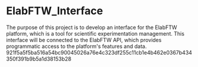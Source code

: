 # ElabFTW_Interface
The purpose of this project is to develop an interface for the ElabFTW platform, which is a tool for scientific experimentation management. This interface will be connected to the ElabFTW API, which provides programmatic access to the platform's features and data.
921f5a5f5ba516a54bc90045026a76e4c323df255c11cb1e4b462e0367b434350f391b9b5a1d38153b28
